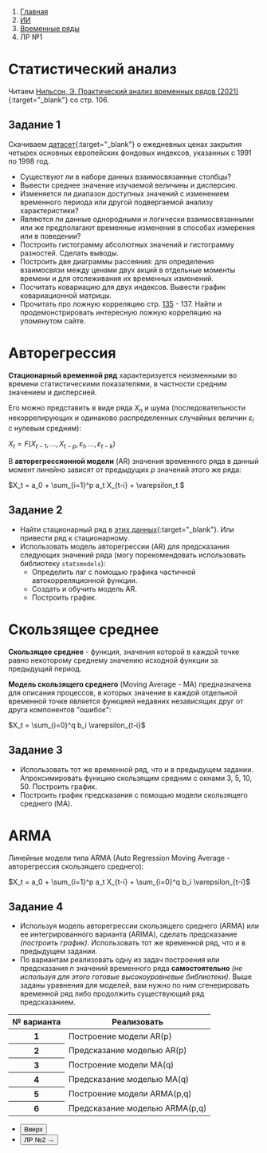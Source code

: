 <ol class="breadcrumb">
  <li class="breadcrumb-item"><a href="{{ site.baseurl }}">Главная</a></li>
  <li class="breadcrumb-item"><a href="{{ site.baseurl }}/artificial-intelligence/index.html">ИИ</a></li>
  <li class="breadcrumb-item"><a href="{{ site.baseurl }}/artificial-intelligence/time-series/index.html">Временные ряды</a></li>
  <li class="breadcrumb-item active">ЛР №1</li>
</ol>

<nav>
  <ul></ul>
</nav>

# Статистический анализ

Читаем [Нильсон, Э. Практический анализ временных рядов (2021)](https://vk.com/doc565756056_616232540?hash=qzp7VWbZG3MsVOx1djYaqBAzzkf1IaOOS83a6IqjswT&dl=KT3lOyVMVxRtOI2XnfvtZzZ2OVqYzPUj7YzrmvXcVw0){:target="_blank"} со стр. 106.

## Задание 1

Скачиваем [датасет](https://github.com/vincentarelbundock/Rdatasets/blob/master/csv/datasets/EuStockMarkets.csv){:target="_blank"} о ежедневных ценах закрытия четырех основных европейских фондовых индексов, указанных с 1991 по 1998 год.

* Существуют ли в наборе данных взаимосвязанные столбцы?
* Вывести среднее значение изучаемой величины и дисперсию.
* Изменяется ли диапазон доступных значений с изменением временного
периода или другой подвергаемой анализу характеристики?
* Являются ли данные однородными и логически взаимосвязанными или же
предполагают временные изменения в способах измерения или в поведении?
* Построить гистограмму абсолютных значений и гистограмму разностей. Сделать выводы.
* Построить две диаграммы рассеяния: для определения взаимосвязи между ценами двух акций в отдельные моменты времени и для отслеживания их временных изменений.
* Посчитать ковариацию для двух индексов. Вывести график ковариационной матрицы.
* Прочитать про ложную корреляцию стр. [135](#статистический-анализ) - 137. Найти и продемонстрировать интересную ложную корреляцию на упомянутом сайте.

# Авторегрессия 

**Стационарный временной ряд** характеризуется неизменными во времени статистическими показателями, в частности средним значением и дисперсией.

Его можно представить в виде ряда $X_n$ и шума (последовательности некоррелирующих и одинаково распределенных случайных величин $\varepsilon_i$ с нулевым средним):

$X_t = F(X_{t-1}, ..., X_{t-p}, \varepsilon_t, ..., \varepsilon_{t-k})$

В **авторегрессионной модели** (AR) значения временного ряда в данный момент линейно зависят от предыдущих $p$ значений этого же ряда:

$X_t = a_0 + \sum_{i=1}^p a_t X_{t-i} + \varepsilon_t $

## Задание 2

* Найти стационарный ряд в [этих данных](https://archive.ics.uci.edu/dataset/360/air+quality){:target="_blank"}. Или привести ряд к стационарному.
* Использовать модель авторегрессии (AR) для предсказания следующих значений ряда (могу порекомендовать использовать библиотеку `statsmodels`):
  * Определить лаг с помощью графика частичной автокорреляционной функции.
  * Создать и обучить модель AR.
  * Построить график.

# Cкользящее среднее

**Cкользящее среднее** - функция, значения которой в каждой точке равно некоторому среднему значению исходной функции за предыдущий период.

**Модель скользящего среднего** (Moving Average - MA) предназначена для описания процессов, в которых значение в каждой отдельной временной точке является функцией недавних независящих друг от друга компонентов "ошибок":

$X_t = \sum_{i=0}^q b_i \varepsilon_{t-i}$


## Задание 3

* Использовать тот же временной ряд, что и в предыдущем задании. Апроксимировать функцию скользящим средним с окнами 3, 5, 10, 50. Построить график.
* Построить график предсказания с помощью модели скользящего среднего (MA).

# ARMA

Линейные модели типа ARMA (Auto Regression Moving Average - авторегрессия скользящего среднего):

$X_t = a_0 + \sum_{i=1}^p a_t X_{t-i} + \sum_{i=0}^q b_i \varepsilon_{t-i}$

## Задание 4

* Используя модель авторегрессии скользящего среднего (ARMA) или ее интегрированного варианта (ARIMA), сделать предсказание *(построить график)*. Использовать тот же временной ряд, что и в предыдущем задании.
* По вариантам реализовать одну из задач построения или предсказания $n$ значений временного ряда **самостоятельно** *(не используя для этого готовые высокоуровневые библиотеки)*. Выше заданы уравнения для моделей, вам нужно по ним сгенерировать временной ряд либо продолжить существующий ряд предсказанием.

<div class="table-responsive">
<table class="table table-hover border-primary table-bordered">
  <thead>
    <tr class="table-dark">
      <th scope="col">№ варианта</th>
      <th scope="col">Реализовать</th>
    </tr>
  </thead>
  <tbody>
    <tr>
      <th scope="row">1</th>
      <td>Построение модели AR(p)</td>
    </tr>
    <tr>
      <th scope="row">2</th>
      <td>Предсказание моделью AR(p)</td>
    </tr>
    <tr>
      <th scope="row">3</th>
      <td>Построение модели MA(q)</td>
    </tr>
    <tr>
      <th scope="row">4</th>
      <td>Предсказание моделью MA(q)</td>
    </tr>
    <tr >
      <th scope="row">5</th>
      <td>Построение модели ARMA(p,q)</td>
    </tr>
    <tr>
      <th scope="row">6</th>
      <td>Предсказание моделью ARMA(p,q)</td>
    </tr>
  </tbody>
</table>
</div>

<div class="row">
  <div class="col-lg-12">
    <ul class="list-unstyled">
      <li class="float-end">
        <button type="button" class="btn btn-outline-primary" onclick="window.location.href='#статистический-анализ';">Вверх</button>
      </li>
      <li  class="float-end">
       <button type="button" class="btn btn-primary" onclick="window.location.href='{{ site.baseurl }}/artificial-intelligence/time-series/labs/lab2.html';">ЛР №2 →</button>
     </li>
      <!-- <li>
        <button type="button" class="btn btn-primary" onclick="window.location.href='{{ site.baseurl }}/artificial-intelligence/time-series/labs/lab5.html';">← ЛР №5</button>
      </li> -->
    </ul>
  </div>
</div>
